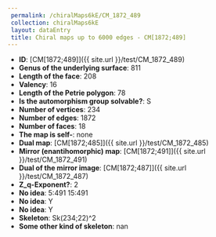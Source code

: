 ```yaml
--- 
 permalink: /chiralMaps6kE/CM_1872_489 
 collection: chiralMaps6kE
 layout: dataEntry
 title: Chiral maps up to 6000 edges - CM[1872;489]
---
```


- **ID**: [CM[1872;489]]({{ site.url }}/test/CM_1872_489)
- **Genus of the underlying surface**: 811
- **Length of the face**: 208
- **Valency**: 16
- **Length of the Petrie polygon**: 78
- **Is the automorphism group solvable?**: S
- **Number of vertices**: 234
- **Number of edges**: 1872
- **Number of faces**: 18
- **The map is self-**: none
- **Dual map**: [CM[1872;485]]({{ site.url }}/test/CM_1872_485)
- **Mirror (enantihomorphic) map**: [CM[1872;491]]({{ site.url }}/test/CM_1872_491)
- **Dual of the mirror image**: [CM[1872;487]]({{ site.url }}/test/CM_1872_487)
- **Z_q-Exponent?**: 2
- **No idea**:  5:491 15:491
- **No idea**: Y
- **No idea**: Y
- **Skeleton**: Sk(234;22)^2
- **Some other kind of skeleton**: nan
